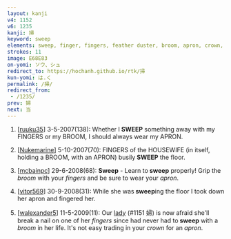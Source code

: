 ```yaml
---
layout: kanji
v4: 1152
v6: 1235
kanji: 掃
keyword: sweep
elements: sweep, finger, fingers, feather duster, broom, apron, crown, towel
strokes: 11
image: E68E83
on-yomi: ソウ、シュ
redirect_to: https://hochanh.github.io/rtk/掃
kun-yomi: は.く
permalink: /掃/
redirect_from:
 - /1235/
prev: 婦
next: 当
---
```


1) [<a href="http://kanji.koohii.com/profile/ruuku35">ruuku35</a>] 3-5-2007(138): Whether I<strong> SWEEP</strong> something away with my FINGERS or my BROOM, I should always wear my APRON.

2) [<a href="http://kanji.koohii.com/profile/Nukemarine">Nukemarine</a>] 5-10-2007(70): FINGERS of the HOUSEWIFE (in itself, holding a BROOM, with an APRON) busily<strong> SWEEP</strong> the floor.

3) [<a href="http://kanji.koohii.com/profile/mcbainpc">mcbainpc</a>] 29-6-2008(68): <strong>Sweep</strong> - Learn to<strong> sweep</strong> properly! Grip the <em>broom</em> with your <em>fingers</em> and be sure to wear your <em>apron</em>.

4) [<a href="http://kanji.koohii.com/profile/vitor569">vitor569</a>] 30-9-2008(31): While she was<strong> sweep</strong>ing the floor I took down her apron and fingered her.

5) [<a href="http://kanji.koohii.com/profile/walexander5">walexander5</a>] 11-5-2009(11): Our <a href="../v4/1151.html">lady</a> (#1151 婦) is now afraid she&#039;ll break a nail on one of her <em>fingers</em> since had never had to<strong> sweep</strong> with a <em>broom</em> in her life. It&#039;s not easy trading in your <em>crown</em> for an <em>apron</em>.

